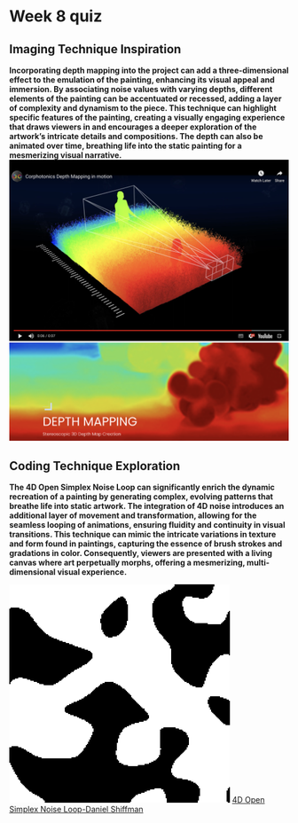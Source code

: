 # Week 8 quiz

## Imaging Technique Inspiration
**Incorporating depth mapping into the project can add a three-dimensional effect to the emulation of the painting, enhancing its visual appeal and immersion. By associating noise values with varying depths, different elements of the painting can be accentuated or recessed, adding a layer of complexity and dynamism to the piece. This technique can highlight specific features of the painting, creating a visually engaging experience that draws viewers in and encourages a deeper exploration of the artwork’s intricate details and compositions. The depth can also be animated over time, breathing life into the static painting for a mesmerizing visual narrative.**
![An image of the Depth Mapping](images/depthmapping1.png)
![An example of Depth Mapping](images/depthmapping2.png)

## Coding Technique Exploration
**The 4D Open Simplex Noise Loop can significantly enrich the dynamic recreation of a painting by generating complex, evolving patterns that breathe life into static artwork. The integration of 4D noise introduces an additional layer of movement and transformation, allowing for the seamless looping of animations, ensuring fluidity and continuity in visual transitions. This technique can mimic the intricate variations in texture and form found in paintings, capturing the essence of brush strokes and gradations in color. Consequently, viewers are presented with a living canvas where art perpetually morphs, offering a mesmerizing, multi-dimensional visual experience.**

![Code Preview](images/codepreview.png)
[4D Open Simplex Noise Loop-Daniel Shiffman](https://editor.p5js.org/codingtrain/sketches/MPqnctIGg)
